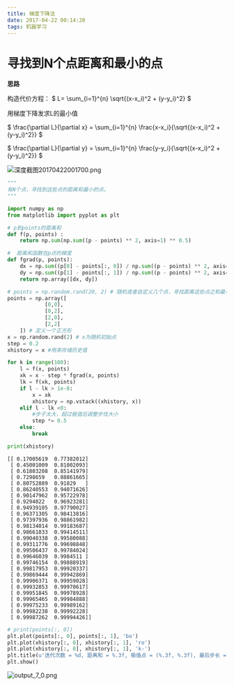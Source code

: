 ```yaml
---
title: 梯度下降法
date: 2017-04-22 00:14:28
tags: 机器学习
---
```

# 寻找到N个点距离和最小的点

**思路**

构造代价方程：
$ L= \sum_{i=1}^{n} \sqrt{(x-x_i)^2 + (y-y_i)^2} $

用梯度下降发求L的最小值

$ \frac{\partial L}{\partial x} = \sum_{i=1}^{n} \frac{x-x_i}{\sqrt{(x-x_i)^2 + (y-y_i)^2}} $

$ \frac{\partial L}{\partial y} = \sum_{i=1}^{n} \frac{y-y_i}{\sqrt{(x-x_i)^2 + (y-y_i)^2}} $

![深度截图20170422001700.png](http://upload-images.jianshu.io/upload_images/1713353-6eb207ade0015691.png?imageMogr2/auto-orient/strip%7CimageView2/2/w/1240)


```python
"""
有N个点，寻找到这些点的距离和最小的点。
"""

import numpy as np
from matplotlib import pyplot as plt
```


```python
# p到points的距离和
def f(p, points) :
    return np.sum(np.sum((p - points) ** 2, axis=1) ** 0.5)
```


```python
#  距离和函数在p点的梯度
def fgrad(p, points):
    dx = np.sum((p[0] - points[:, 0]) / np.sum((p - points) ** 2, axis=1) ** 0.5)
    dy = np.sum((p[1] - points[:, 1]) / np.sum((p - points) ** 2, axis=1) ** 0.5)
    return np.array([dx, dy])
```


```python
# points = np.random.rand(20, 2) # 随机或者自定义几个点，寻找距离这些点之和最小值的点
points = np.array([
            [0,0],
            [0,2],
            [2,0],
            [2,2]
    ]) # 定义一个正方形
x = np.random.rand(2) # x为随机初始点
step = 0.2
xhistory = x #用来存储历史值
```


```python
for k in range(100):
    l = f(x, points)
    xk = x - step * fgrad(x, points)
    lk = f(xk, points)
    if l - lk > 1e-8:
        x = xk
        xhistory = np.vstack((xhistory, x))
    elif l - lk <0:
        #步子太大，超过极值后调整步伐大小
        step *= 0.5
    else:
        break

print(xhistory)
```

    [[ 0.17005619  0.77382012]
     [ 0.45001009  0.81002093]
     [ 0.61803208  0.85141979]
     [ 0.7298659   0.88861665]
     [ 0.80752889  0.91829   ]
     [ 0.86240553  0.94071626]
     [ 0.90147962  0.95722978]
     [ 0.9294022   0.96923281]
     [ 0.94939105  0.97790027]
     [ 0.96371305  0.98413816]
     [ 0.97397936  0.98861982]
     [ 0.98134014  0.99183687]
     [ 0.98661833  0.99414511]
     [ 0.99040338  0.99580088]
     [ 0.99311776  0.99698848]
     [ 0.99506437  0.99784024]
     [ 0.99646039  0.9984511 ]
     [ 0.99746154  0.99888919]
     [ 0.99817953  0.99920337]
     [ 0.99869444  0.99942869]
     [ 0.99906371  0.99959028]
     [ 0.99932853  0.99970617]
     [ 0.99951845  0.99978928]
     [ 0.99965465  0.99984888]
     [ 0.99975233  0.99989162]
     [ 0.99982238  0.99992228]
     [ 0.99987262  0.99994426]]



```python
# print(points[:, 0])
plt.plot(points[:, 0], points[:, 1], 'bo')
plt.plot(xhistory[:, 0], xhistory[:, 1], 'ro')
plt.plot(xhistory[:, 0], xhistory[:, 1], 'k-')
plt.title(u'迭代次数 = %d, 距离和 = %.3f, 极值点 = (%.3f, %.3f), 最后步长 = %f' % (k, l, x[0], x[1], step))
plt.show()
```

![output_7_0.png](http://upload-images.jianshu.io/upload_images/1713353-d32dd11faefec8ac.png?imageMogr2/auto-orient/strip%7CimageView2/2/w/1240)

